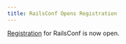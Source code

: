 ```yaml
---
title: RailsConf Opens Registration
---
```


[Registration][r] for RailsConf is now open.

[r]: http://railsconf.com/registration

